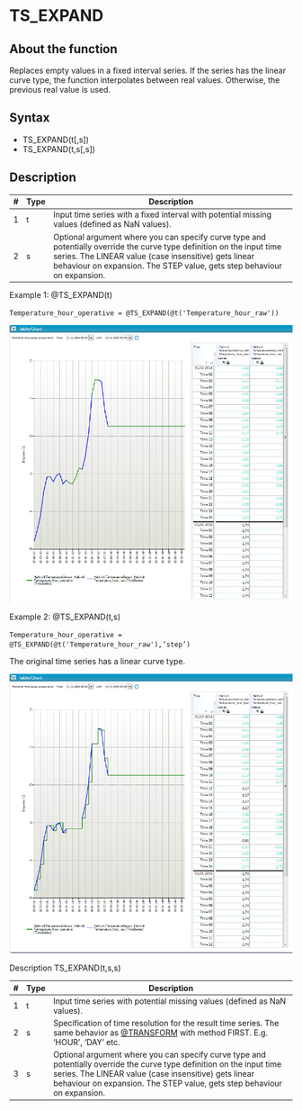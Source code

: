 ﻿# TS_EXPAND
## About the function
Replaces empty values in a fixed interval series. If the series has the linear
curve type, the function interpolates between real values. Otherwise, the
previous real value is used.

## Syntax
- TS_EXPAND(t[,s])
- TS_EXPAND(t,s[,s])

## Description

| # | Type | Description |
|---|---|---|
| 1 | t | Input time series with a fixed interval with potential missing values (defined as NaN values). |
| 2 | s | Optional argument where you can specify curve type and potentially override the curve type definition on the input time series. The LINEAR value (case insensitive) gets linear behaviour on expansion. The STEP value, gets step behaviour on expansion. |

Example 1: @TS_EXPAND(t)

`Temperature_hour_operative = @TS_EXPAND(@t('Temperature_hour_raw'))`

![](Images/ex_TS_EXPAND-nimbustable.png)

Example 2: @TS_EXPAND(t,s)

`Temperature_hour_operative = @TS_EXPAND(@t('Temperature_hour_raw'),’step’)`

The original time series has a linear curve type.

![](Images/ex_TS_EXPAND-nimbustable2.png)

Description TS_EXPAND(t,s,s)

| # | Type | Description |
|---|---|---|
| 1 | t | Input time series with potential missing values (defined as NaN values). |
| 2 | s | Specification of time resolution for the result time series. The same behavior as [@TRANSFORM](../functions/transform.md) with method FIRST. E.g. ‘HOUR’, ‘DAY’ etc. |
| 3 | s | Optional argument where you can specify curve type and potentially override the curve type definition on the input time series. The LINEAR value (case insensitive) gets linear behaviour on expansion. The STEP value, gets step behaviour on expansion. |
